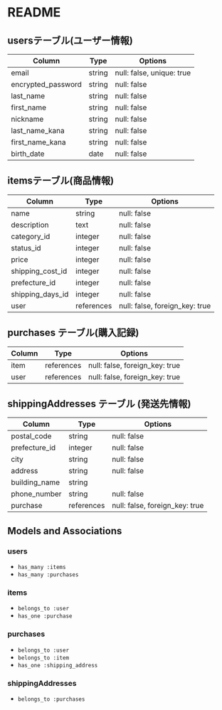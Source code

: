 # README

## usersテーブル(ユーザー情報)
| Column              | Type       | Options                        |
| ------              | ---------- | ------------------------------ |
| email               | string     | null: false, unique: true      |
| encrypted_password  | string     | null: false                    |
| last_name           | string     | null: false                    |
| first_name          | string     | null: false                    |
| nickname            | string     | null: false                    |
| last_name_kana      | string     | null: false                    |
| first_name_kana     | string     | null: false                    |
| birth_date          | date       | null: false                    |


## itemsテーブル(商品情報)
| Column              | Type       | Options                        |
| ------              | ---------- | ------------------------------ |
| name                | string     | null: false                    |
| description         | text       | null: false                    |
| category_id         | integer    | null: false                    |
| status_id           | integer    | null: false                    |
| price               | integer    | null: false                    |
| shipping_cost_id    | integer    | null: false                    |
| prefecture_id       | integer    | null: false                    |
| shipping_days_id    | integer    | null: false                    |
| user                | references | null: false, foreign_key: true |

## purchases テーブル(購入記録)
| Column              | Type       | Options                        |
| ------              | ---------- | ------------------------------ |
| item                | references | null: false, foreign_key: true |
| user                | references | null: false, foreign_key: true |

##  shippingAddresses テーブル (発送先情報)
| Column              | Type       | Options                        |
| ------              | ---------- | ------------------------------ |
| postal_code         | string     | null: false                    |
| prefecture_id       | integer    | null: false                    |
| city                | string     | null: false                    |
| address             | string     | null: false                    |
| building_name       | string     |                                |
| phone_number        | string     | null: false                    |
| purchase            | references | null: false, foreign_key: true |

## Models and Associations

### users
- `has_many :items`
- `has_many :purchases`
### items
- `belongs_to :user`
- `has_one :purchase`
### purchases
- `belongs_to :user`
- `belongs_to :item`
- `has_one :shipping_address`
### shippingAddresses
- `belongs_to :purchases`